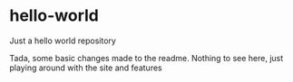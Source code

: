 # hello-world
Just a hello world repository

Tada, some basic changes made to the readme. Nothing to see here, just playing around with the site and features

